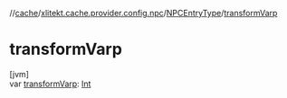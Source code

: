 //[cache](../../../index.md)/[xlitekt.cache.provider.config.npc](../index.md)/[NPCEntryType](index.md)/[transformVarp](transform-varp.md)

# transformVarp

[jvm]\
var [transformVarp](transform-varp.md): [Int](https://kotlinlang.org/api/latest/jvm/stdlib/kotlin/-int/index.html)
